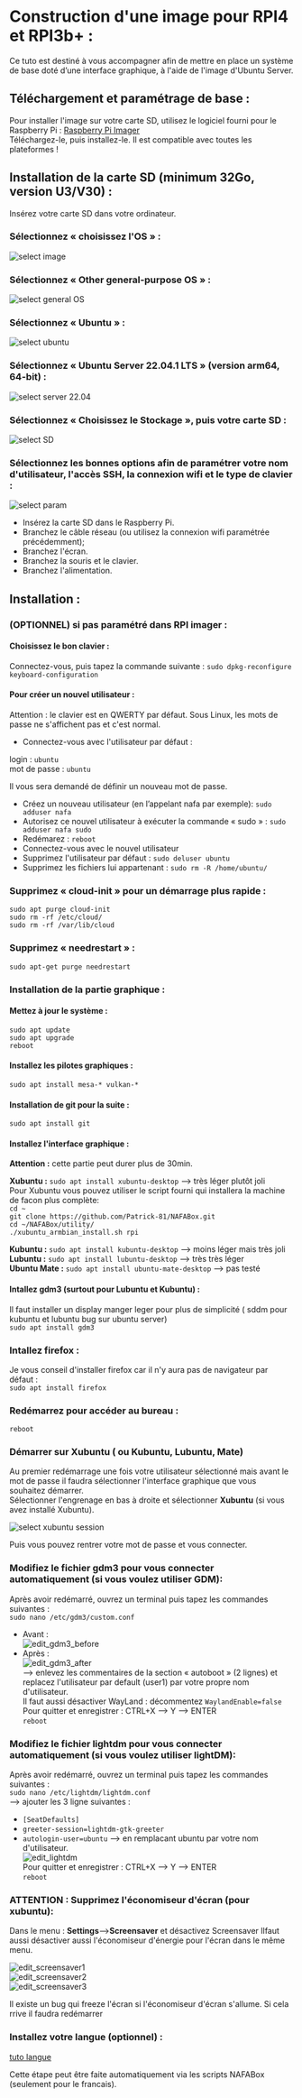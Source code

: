 # Construction d'une image pour RPI4 et RPI3b+ :   

Ce tuto est destiné à vous accompagner afin de mettre en place un système de base doté d’une interface graphique, à l'aide de l'image d'Ubuntu Server. 

## Téléchargement et paramétrage de base :

Pour installer l'image sur votre carte SD, utilisez le logiciel fourni pour le Raspberry Pi :
[Raspberry Pi Imager](https://www.raspberrypi.org/software/)   
Téléchargez-le, puis installez-le. Il est compatible avec toutes les plateformes !

## Installation de la carte SD (minimum 32Go, version U3/V30) :

Insérez votre carte SD dans votre ordinateur.   

### Sélectionnez « choisissez l'OS » :   
![select image](https://github.com/Patrick-81/NAFABox/raw/master/doc/rpi_install_1.JPG)

### Sélectionnez « Other general-purpose OS » :   
![select general OS](https://github.com/Patrick-81/NAFABox/raw/master/doc/rpi_install_2.JPG)

### Sélectionnez « Ubuntu » :   
![select ubuntu](https://github.com/Patrick-81/NAFABox/raw/master/doc/rpi_install_3.JPG)

### Sélectionnez « Ubuntu Server 22.04.1 LTS » (version arm64, 64-bit) :   
![select server 22.04](https://github.com/Patrick-81/NAFABox/raw/master/doc/rpi_install_4.JPG)

### Sélectionnez « Choisissez le Stockage », puis votre carte SD :   
![select SD](https://github.com/Patrick-81/NAFABox/raw/master/doc/rpi_install_5.JPG)

### Sélectionnez les bonnes options afin de paramétrer votre nom d'utilisateur, l'accès SSH, la connexion wifi et le type de clavier :   
![select param](https://github.com/Patrick-81/NAFABox/raw/master/doc/rpi_install_6.JPG)


- Insérez la carte SD dans le Raspberry Pi.    
- Branchez le câble réseau (ou utilisez la connexion wifi paramétrée précédemment);   
- Branchez l'écran.
- Branchez la souris et le clavier.
- Branchez l'alimentation.

## Installation :

### (OPTIONNEL) si pas paramétré dans RPI imager :
#### Choisissez le bon clavier :
Connectez-vous, puis tapez la commande suivante : 
`sudo dpkg-reconfigure keyboard-configuration`
#### Pour créer un nouvel utilisateur :
Attention : le clavier est en QWERTY par défaut. Sous Linux, les mots de passe ne s'affichent pas et c'est normal.  
- Connectez-vous avec l'utilisateur par défaut :

login : `ubuntu`   
mot de passe : `ubuntu`

Il vous sera demandé de définir un nouveau mot de passe.

- Créez un nouveau utilisateur (en l’appelant nafa par exemple):
`sudo adduser nafa`   
- Autorisez ce nouvel utilisateur à exécuter la commande « sudo » :
`sudo adduser nafa sudo`   
- Redémarez :
`reboot`
- Connectez-vous avec le nouvel utilisateur
- Supprimez l'utilisateur par défaut :
`sudo deluser ubuntu`   
- Supprimez les fichiers lui appartenant :
`sudo rm -R /home/ubuntu/`


### Supprimez « cloud-init » pour un démarrage plus rapide :

`sudo apt purge cloud-init`   
`sudo rm -rf /etc/cloud/`   
`sudo rm -rf /var/lib/cloud`   

### Supprimez « needrestart » :
`sudo apt-get purge needrestart`

### Installation de la partie graphique :
#### Mettez à jour le système :
`sudo apt update`  
`sudo apt upgrade`   
`reboot`

#### Installez les pilotes graphiques :
`sudo apt install mesa-* vulkan-*`

#### Installation de git pour la suite :
`sudo apt install git`

#### Installez l'interface graphique : 
__Attention :__ cette partie peut durer plus de 30min.

__Xubuntu :__ `sudo apt install xubuntu-desktop` --> très léger plutôt joli   
Pour Xubuntu vous pouvez utiliser le script fourni qui installera la machine de facon plus complète:   
`cd ~`   
`git clone https://github.com/Patrick-81/NAFABox.git`   
`cd ~/NAFABox/utility/`   
`./xubuntu_armbian_install.sh rpi`   

__Kubuntu :__ `sudo apt install kubuntu-desktop` --> moins léger mais très joli   
__Lubuntu :__ `sudo apt install lubuntu-desktop` --> très très léger   
__Ubuntu Mate :__ `sudo apt install ubuntu-mate-desktop` --> pas testé   

#### Intallez gdm3 (surtout pour Lubuntu et Kubuntu) :
Il faut installer un display manger leger pour plus de simplicité ( sddm pour kubuntu et lubuntu bug sur ubuntu server)   
`sudo apt install gdm3`  

### Intallez firefox :
Je vous conseil d'installer firefox car il n'y aura pas de navigateur par défaut :   
`sudo apt install firefox`  

### Redémarrez pour accéder au bureau :
`reboot`

### Démarrer sur Xubuntu ( ou Kubuntu, Lubuntu, Mate)
Au premier redémarrage une fois votre utilisateur sélectionné mais avant le mot de passe il faudra sélectionner l'interface graphique que vous souhaitez démarrer.   
Sélectionner l'engrenage en bas à droite et sélectionner __Xubuntu__ (si vous avez installé Xubuntu).   

![select xubuntu session](https://github.com/Patrick-81/NAFABox/raw/master/doc/select_interface.jpg)   

Puis vous pouvez rentrer votre mot de passe et vous connecter.   


### Modifiez le fichier gdm3 pour vous connecter automatiquement (si vous voulez utiliser GDM):
Après avoir redémarré, ouvrez un terminal puis tapez les commandes suivantes :   
`sudo nano /etc/gdm3/custom.conf`   
- Avant :     
![edit_gdm3_before](https://github.com/Patrick-81/NAFABox/raw/master/doc/edit_gdm3_before.jpg)   
- Après :    
![edit_gdm3_after](https://github.com/Patrick-81/NAFABox/raw/master/doc/edit_gdm3_after.jpg)    
--> enlevez les commentaires de la section « autoboot » (2 lignes) et replacez l'utilisateur par default (user1) par votre propre nom d'utilisateur.       
Il faut aussi désactiver WayLand : décommentez `WaylandEnable=false`   
Pour quitter et enregistrer : CTRL+X --> Y --> ENTER    
`reboot`

### Modifiez le fichier lightdm pour vous connecter automatiquement (si vous voulez utiliser lightDM):
Après avoir redémarré, ouvrez un terminal puis tapez les commandes suivantes :   
`sudo nano /etc/lightdm/lightdm.conf`   
--> ajouter les 3 ligne suivantes :
- `[SeatDefaults]`
- `greeter-session=lightdm-gtk-greeter`
- `autologin-user=ubuntu` --> en remplacant ubuntu par votre nom d'utilisateur.   
![edit_lightdm](https://github.com/Patrick-81/NAFABox/raw/master/doc/edit_lightdm.jpg)    
Pour quitter et enregistrer : CTRL+X --> Y --> ENTER    
`reboot`

### ATTENTION : Supprimez l'économiseur d'écran (pour xubuntu):

Dans le menu : **Settings**-->**Screensaver** et désactivez Screensaver
Ilfaut aussi désactiver aussi l'économiseur d'énergie pour l'écran dans le même menu.

![edit_screensaver1](https://github.com/Patrick-81/NAFABox/raw/master/doc/edit_screensaver1.jpg)    
![edit_screensaver2](https://github.com/Patrick-81/NAFABox/raw/master/doc/edit_screensaver2.jpg)    
![edit_screensaver3](https://github.com/Patrick-81/NAFABox/raw/master/doc/edit_screensaver3.jpg)    

Il existe un bug qui freeze l'écran si l'économiseur d'écran s'allume. Si cela rrive il faudra redémarrer
 
### Installez votre langue (optionnel) :
[tuto langue](https://github.com/Patrick-81/NAFABox/blob/master/doc/language.md)   

Cette étape peut être faite automatiquement via les scripts NAFABox (seulement pour le francais).
